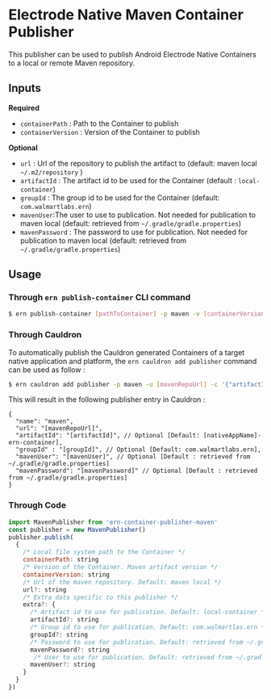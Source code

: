 # Electrode Native Maven Container Publisher

This publisher can be used to publish Android Electrode Native Containers to a local or remote Maven repository.

## Inputs

**Required**

- `containerPath` : Path to the Container to publish
- `containerVersion` : Version of the Container to publish

**Optional**

- `url` : Url of the repository to publish the artifact to (default: maven local `~/.m2/repository` )
- `artifactId` : The artifact id to be used for the Container (default : `local-container`)
- `groupId` : The group id to be used for the Container (default: `com.walmartlabs.ern`)
- `mavenUser`:The user to use to publication. Not needed for publication to maven local (default: retrieved from `~/.gradle/gradle.properties`)
- `mavenPassword` : The password to use for publication. Not needed for publication to maven local (default: retrieved from `~/.gradle/gradle.properties`)

## Usage

### Through `ern publish-container` CLI command

```bash
$ ern publish-container [pathToContainer] -p maven -v [containerVersion] -u [mavenRepoUrl] -c '{"artifactId":"[artifactId]", "groupId":"[groupId]", "mavenUser":"[mavenUser]", "mavenPasword":"[mavenPassword]"}'
```  

### Through Cauldron

To automatically publish the Cauldron generated Containers of a target native application and platform, the `ern cauldron add publisher` command can be used as follow :

```bash
$ ern cauldron add publisher -p maven -u [mavenRepoUrl] -c '{"artifactId":"[artifactId]", "groupId":"[groupId]"}, "mavenUser":"[mavenUser]", "mavenPassword": "[mavenPassword]"}' 
```

This will result in the following publisher entry in Cauldron :

```
{
  "name": "maven",
  "url": "[mavenRepoUrl]",
  "artifactId": "[artifactId]", // Optional [Default: [nativeAppName]-ern-container],
  "groupId" : "[groupId]", // Optional [Default: com.walmartlabs.ern],
  "mavenUser": "[mavenUser]", // Optional [Default : retrieved from ~/.gradle/gradle.properties]
  "mavenPassword": "[mavenPassword]" // Optional [Default : retrieved from ~/.gradle/gradle.properties]
}
```

### Through Code

```js
import MavenPublisher from 'ern-container-publisher-maven'
const publisher = new MavenPublisher()
publisher.publish(
  {
    /* Local file system path to the Container */
    containerPath: string
    /* Version of the Container. Maven artifact version */
    containerVersion: string
    /* Url of the maven repository. Default: maven local */
    url?: string
    /* Extra data specific to this publisher */
    extra?: {
      /* Artifact id to use for publication. Default: local-container */
      artifactId?: string
      /* Group id to use for publication. Default: com.walmartlas.ern */
      groupId?: string
      /* Password to use for publication. Default: retrieved from ~/.gradle/gradle.properties */
      mavenPassword?: string
       /* User to use for publication. Default: retrieved from ~/.gradle/gradle.properties */
      mavenUser?: string
    }
  }
})
```
